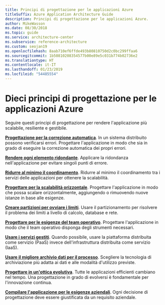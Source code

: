 ```yaml
---
title: Principi di progettazione per le applicazioni Azure
titleSuffix: Azure Application Architecture Guide
description: Principi di progettazione per le applicazioni Azure.
author: MikeWasson
ms.date: 08/30/2018
ms.topic: guide
ms.service: architecture-center
ms.subservice: reference-architecture
ms.custom: seojan19
ms.openlocfilehash: 8aab710ef6ffde493b80810750d2c0bc299ffaa6
ms.sourcegitcommit: 1b50810208354577b00e89e5c031b774b02736e2
ms.translationtype: HT
ms.contentlocale: it-IT
ms.lasthandoff: 01/23/2019
ms.locfileid: "54485554"
---
```

# <a name="ten-design-principles-for-azure-applications"></a>Dieci principi di progettazione per le applicazioni Azure

Seguire questi principi di progettazione per rendere l'applicazione più scalabile, resiliente e gestibile.

**[Progettazione per la correzione automatica](self-healing.md)**. In un sistema distribuito possono verificarsi errori. Progettare l'applicazione in modo che sia in grado di eseguire la correzione automatica dei propri errori.

**[Rendere ogni elemento ridondante](redundancy.md)**. Applicare la ridondanza nell'applicazione per evitare singoli punti di errore.

**[Ridurre al minimo il coordinamento](minimize-coordination.md)**. Ridurre al minimo il coordinamento tra i servizi delle applicazioni per ottenere la scalabilità.

**[Progettare per la scalabilità orizzontale](scale-out.md)**. Progettare l'applicazione in modo che possa scalare orizzontalmente, aggiungendo o rimuovendo nuove istanze in base alle esigenze.

**[Creare partizioni per ovviare i limiti](partition.md)**. Usare il partizionamento per risolvere il problema dei limiti a livello di calcolo, database e rete.

**[Progettare per le esigenze del team operativo](design-for-operations.md)**. Progettare l'applicazione in modo che il team operativo disponga degli strumenti necessari.

**[Usare i servizi gestiti](managed-services.md)**. Quando possibile, usare la piattaforma distribuita come servizio (PaaS) invece dell'infrastruttura distribuita come servizio (IaaS).

**[Usare il migliore archivio dati per il processo](use-the-best-data-store.md)**. Scegliere la tecnologia di archiviazione più adatta ai dati e alle modalità d'utilizzo previste.

**[Progettare in un'ottica evolutiva](design-for-evolution.md)**. Tutte le applicazioni efficienti cambiano nel tempo. Una progettazione in grado di evolversi è fondamentale per l'innovazione continua.

**[Compilare l'applicazione per le esigenze aziendali](build-for-business.md)**. Ogni decisione di progettazione deve essere giustificata da un requisito aziendale.
